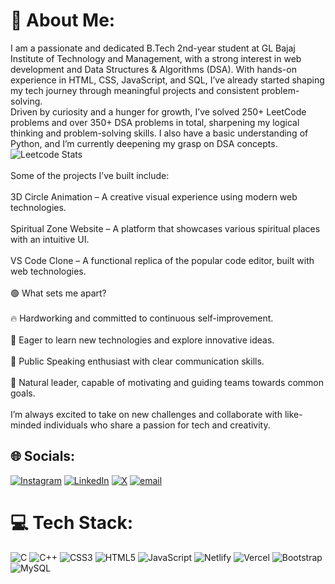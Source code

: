 # 💫 About Me:
I am a passionate and dedicated B.Tech 2nd-year student at GL Bajaj Institute of Technology and Management, with a strong interest in web development and Data Structures & Algorithms (DSA). With hands-on experience in HTML, CSS, JavaScript, and SQL, I’ve already started shaping my tech journey through meaningful projects and consistent problem-solving.<br>Driven by curiosity and a hunger for growth, I’ve solved 250+ LeetCode problems and over 350+ DSA problems in total, sharpening my logical thinking and problem-solving skills. I also have a basic understanding of Python, and I’m currently deepening my grasp on DSA concepts.<br> ![Leetcode Stats](https://leetcard.jacoblin.cool/iamankit07?ext=heatmap)<br> <br>Some of the projects I’ve built include:<br><br>3D Circle Animation – A creative visual experience using modern web technologies.<br><br>Spiritual Zone Website – A platform that showcases various spiritual places with an intuitive UI.<br><br>VS Code Clone – A functional replica of the popular code editor, built with web technologies.<br><br>🟢 What sets me apart?<br><br>🔥 Hardworking and committed to continuous self-improvement.<br><br>🌱 Eager to learn new technologies and explore innovative ideas.<br><br>💬 Public Speaking enthusiast with clear communication skills.<br><br>🌟 Natural leader, capable of motivating and guiding teams towards common goals.<br><br>I’m always excited to take on new challenges and collaborate with like-minded individuals who share a passion for tech and creativity.

## 🌐 Socials:
[![Instagram](https://img.shields.io/badge/Instagram-%23E4405F.svg?logo=Instagram&logoColor=white)](https://instagram.com/i__am__ankit04) [![LinkedIn](https://img.shields.io/badge/LinkedIn-%230077B5.svg?logo=linkedin&logoColor=white)](https://linkedin.com/in/iamankit04) [![X](https://img.shields.io/badge/X-black.svg?logo=X&logoColor=white)](https://x.com/iamankit04) [![email](https://img.shields.io/badge/Email-D14836?logo=gmail&logoColor=white)](mailto:ankitkumargup143@gmail.com) 

# 💻 Tech Stack:
![C](https://img.shields.io/badge/c-%2300599C.svg?style=for-the-badge&logo=c&logoColor=white) ![C++](https://img.shields.io/badge/c++-%2300599C.svg?style=for-the-badge&logo=c%2B%2B&logoColor=white) ![CSS3](https://img.shields.io/badge/css3-%231572B6.svg?style=for-the-badge&logo=css3&logoColor=white) ![HTML5](https://img.shields.io/badge/html5-%23E34F26.svg?style=for-the-badge&logo=html5&logoColor=white) ![JavaScript](https://img.shields.io/badge/javascript-%23323330.svg?style=for-the-badge&logo=javascript&logoColor=%23F7DF1E) ![Netlify](https://img.shields.io/badge/netlify-%23000000.svg?style=for-the-badge&logo=netlify&logoColor=#00C7B7) ![Vercel](https://img.shields.io/badge/vercel-%23000000.svg?style=for-the-badge&logo=vercel&logoColor=white) ![Bootstrap](https://img.shields.io/badge/bootstrap-%238511FA.svg?style=for-the-badge&logo=bootstrap&logoColor=white) ![MySQL](https://img.shields.io/badge/mysql-4479A1.svg?style=for-the-badge&logo=mysql&logoColor=white)




<!-- Proudly created with GPRM ( https://gprm.itsvg.in ) -->
